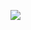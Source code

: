 <a><img align="center" src="https://raw.githubusercontent.com/revoxhere/playground/899d945039913d10e587018a780c5d724e283edf/revox's%20playground.svg"/></a>
